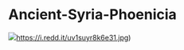 # Ancient-Syria-Phoenicia

![](https://i.redd.it/uv1suyr8k6e31.jpg)https://i.redd.it/uv1suyr8k6e31.jpg)
